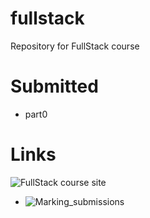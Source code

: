 # fullstack
Repository for FullStack course

# Submitted
- part0

# Links
![FullStack course site](https://fullstackopen.com/#course-contents)
- ![Marking_submissions](https://studies.cs.helsinki.fi/stats/courses/fullstackopen)
